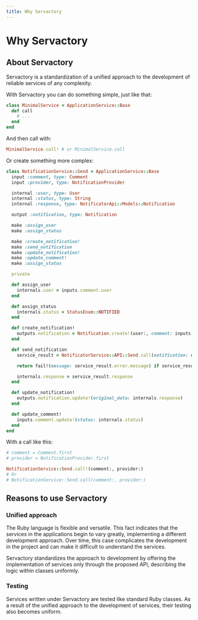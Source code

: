 ```yaml
---
title: Why Servactory
---
```


# Why Servactory

## About Servactory

Servactory is a standardization of a unified approach to the development of reliable services of any complexity.

With Servactory you can do something simple, just like that:

```ruby
class MinimalService < ApplicationService::Base
  def call
    # ...
  end
end
```

And then call with:

```ruby
MinimalService.call! # or MinimalService.call
```

Or create something more complex:

```ruby
class NotificationService::Send < ApplicationService::Base
  input :comment, type: Comment
  input :provider, type: NotificationProvider

  internal :user, type: User
  internal :status, type: String
  internal :response, type: NotificatorApi::Models::Notification

  output :notification, type: Notification

  make :assign_user
  make :assign_status

  make :create_notification!
  make :send_notification
  make :update_notification!
  make :update_comment!
  make :assign_status

  private

  def assign_user
    internals.user = inputs.comment.user
  end

  def assign_status
    internals.status = StatusEnum::NOTIFIED
  end

  def create_notification!
    outputs.notification = Notification.create!(user:, comment: inputs.comment, provider: inputs.provider)
  end

  def send_notification
    service_result = NotificatorService::API::Send.call(notification: outputs.notification)

    return fail!(message: service_result.error.message) if service_result.failure?

    internals.response = service_result.response
  end

  def update_notification!
    outputs.notification.update!(original_data: internals.response)
  end

  def update_comment!
    inputs.comment.update!(status: internals.status)
  end
end
```

With a call like this:

```ruby
# comment = Comment.first
# provider = NotificationProvider.first

NotificationService::Send.call!(comment:, provider:)
# Or
# NotificationService::Send.call(comment:, provider:)
```

## Reasons to use Servactory

### Unified approach

The Ruby language is flexible and versatile.
This fact indicates that the services in the applications begin to vary greatly, implementing a different development approach.
Over time, this case complicates the development in the project and can make it difficult to understand the services.

Servactory standardizes the approach to development by offering the implementation of services only through the proposed API, describing the logic within classes uniformly.

### Testing

Services written under Servactory are tested like standard Ruby classes.
As a result of the unified approach to the development of services, their testing also becomes uniform.
